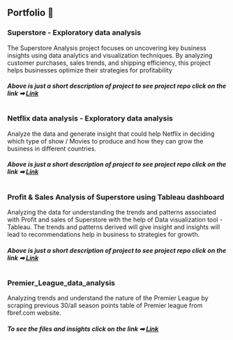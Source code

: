 ## Portfolio 📁

### Superstore - Exploratory data analysis

The Superstore Analysis project focuses on uncovering key business insights using data analytics and visualization techniques. By analyzing customer purchases, sales trends, and shipping efficiency, this project helps businesses optimize their strategies for profitability
 
##### Above is just a short description of project to see project repo click on the link ➡ [Link](https://github.com/Aniket-Raikwar1/Superstore)


# 
### Netflix data analysis - Exploratory data analysis

Analyze the data and generate insight that could help Netflix in deciding which type of show / Movies to produce and how they can grow the business in different countries.
 
##### Above is just a short description of project to see project repo click on the link ➡ [Link](https://github.com/Aniket-Raikwar1/Netflix-data-analysis)


#                                                    


### Profit & Sales Analysis of Superstore using Tableau dashboard
Analyzing the data for understanding the trends and patterns associated with Profit and sales of Superstore with the help of Data visualization tool - Tableau.   The trends and patterns derived will give insight and insights will lead to recommendations help in business to strategies for growth.

##### Above is just a short description of project to see project repo click on the link ➡ [Link](https://github.com/Aniket-Raikwar1/Profit-and-Sales-Analysis-of-Superstore)

# 

### Premier_League_data_analysis

Analyzing trends and understand the nature of the Premier League  by scraping previous 30/all season points table of Premier league from fbref.com website.

##### To see the files and insights click on the link  ➡ [Link](https://github.com/Aniket-Raikwar1/Premier_League_data_analysis)
